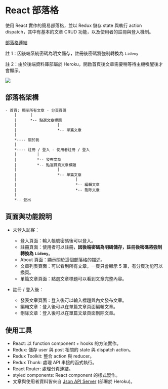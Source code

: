 # React 部落格

使用 React 實作的簡易部落格，並以 Redux 儲存 state 與執行 action dispatch，其中有基本的文章 CRUD 功能，以及使用者的註冊與登入機制。

[部落格連結](https://ericcch24.github.io/react-redux-blog/)

註 1：因後端系統密碼為明文儲存，註冊後密碼將強制轉換為 `Lidemy`

註 2：由於後端資料庫部屬於 Heroku，開啟首頁後文章需要稍等待主機喚醒後才會顯示。

![](https://i.imgur.com/WCJDNeT.png)

## 部落格架構

```
- 首頁: 顯示所有文章 - 分頁頁碼
    |      |
    |      *-- 點選文章標題
    |                  |
    |                  *-- 單篇文章
    |
    *---- 關於我
    |
    *---- 註冊 / 登入 - 使用者註冊 / 登入
    |         |
    |         *-- 發布文章
    |         *-- 點選首頁文章標題
    |                  |
    |                  *-- 單篇文章
    |                          |
    |                          *-- 編輯文章
    |                          *-- 刪除文章
    |
    *-- 登出

```

## 頁面與功能說明

- 未登入訪客：

  - 登入頁面：輸入帳號密碼後可以登入。
  - 註冊頁面：使用者可以註冊，**因後端密碼為明碼儲存，註冊後密碼將強制轉換為 `Lidemy`**。
  - About 頁面：顯示關於這個部落格的描述。
  - 文章列表頁面：可以看到所有文章，一頁只會顯示 5 筆，有分頁功能可以換頁。
  - 單篇文章頁面：點選文章標題可以看到文章完整內容。

- 註冊 / 登入後：
  - 發表文章頁面：登入後可以輸入標題與內文發布文章。
  - 編輯文章：登入後可以在單篇文章頁面編輯文章。
  - 刪除文章：登入後可以在單篇文章頁面刪除文章。

## 使用工具

- React: 以 function component + hooks 的方法實作。
- Redux: 儲存 user 與 post 相關的 state 與 dispatch action。
- Redux Toolkit: 整合 action 與 reducer。
- Redux Thunk: 處理 API 串接的函式執行。
- React Router: 處理分頁連結。
- styled components: React component 的樣式製作。
- 文章與使用者資料皆來自 [Json API Server](https://react-blog-json-server.herokuapp.com/) (部署於 Heroku)。
